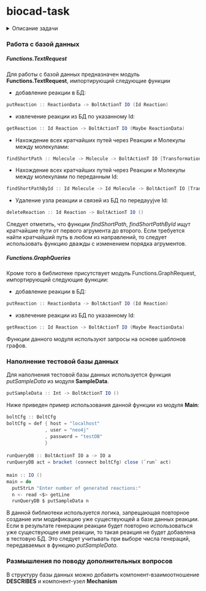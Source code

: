 # biocad-task
<details>
  <summary> Описание задачи</summary>

Наш департамент работает с большим количеством информации, которую удобно представлять в виде графа.
Это могут быть последовательности аминокислот, связанные с различными видами структур, или же химические реагенты и катализаторы, связанные с помощью реакций с получившимися продуктами.

Оказывается, на рынке уже есть графовая база данных - [neo4j](https://neo4j.com/).
Удобнее всего её установить с помощью [Docker образа](https://hub.docker.com/_/neo4j).
Несложно догадаться, что к этой базе данных существует биндинг для Haskell:
[hasbolt](http://hackage.haskell.org/package/hasbolt) и набор плюшек для него
[hasbolt-extras](http://hackage.haskell.org/package/hasbolt-extras). Некоторое представление о
работе с этим библиотеками поможет составить [доклад](https://www.youtube.com/watch?v=BPB5omKK4Tc),
а также их документация на Hackage.

**Важно.** Начиная с 4-й версии Neo4j полностью поменяли протокол и не все Haskell-библиотеки на него перешли. На текущий момент лучше использовать версию Neo4j 3.5.

### Задача

#### Задать структуру данных в Neo4j
![Структура данных](/img/haskell-test.png)
- компонент `Molecule` должен иметь поля `id :: Int`, `smiles :: String`, `iupacName :: String`;
- компонент `Reaction` должен иметь поля `id :: Int`, `name :: String`;
- компонент `Catalyst` должен иметь поля `id :: Int`, `smiles :: String`, `name :: Maybe String`;
- компонент `PRODUCT_FROM` должен иметь поле `amount :: Float`;
- компонент `ACCELERATE` должен иметь поле `temperature :: Float`, `pressure :: Float`;
- дополните структуру данных необходимыми на ваш взгляд полями;
- населите базу данных представителями (хотя бы по 20 образцов каждого вида). Данные подразумеваются совершенно синтетические.

Между записями в структурах данных могут быть различные зависимости (например, между представлением [smiles](https://en.wikipedia.org/wiki/Simplified_molecular-input_line-entry_system) и именем [IUPAC](https://en.wikipedia.org/wiki/International_Union_of_Pure_and_Applied_Chemistry)).

#### Реализовать функционал на Haskell
- создайте соответствующие типы в Haskell-библиотеке;
- напишите функцию, которая умеет принимать реацию на вход и загружать её в базу;
- напишите функцию, которая по номеру реакции в базе будет возвращать её в Haskell-объект;
- напишите функцию, которая по двум заданным молекулам ищет путь через реакции и молекулы с наименьшей длиной.

#### Подумать и предложить обобщения

В процессе развития системы будут добавляться различные компоненты, например, механизм реакции. Предлагается ответить на следующие вопросы:
- какие абстракции или вспомогательные компоненты можно ввести на уровне базы данных, чтобы новые полученные знания ладно укладывались в систему?
- какие абстракции вы бы предложили ввести в Haskell-реализацию?

</details>

### Работа с базой данных

 ##### Functions.TextRequest
 
 
Для работы с базой данных предназначен модуль **Functions.TextRequest**, импортирующий следующие функции

* добавление реакции в БД:
```java
putReaction :: ReactionData -> BoltActionT IO (Id Reaction)
```
* извлечение реакции из БД по указанному Id:
```java
getReaction :: Id Reaction -> BoltActionT IO (Maybe ReactionData)
```
* Нахождение всех кратчайших путей через Реакции и Молекулы между молекулами:
```java
findShortPath :: Molecule -> Molecule -> BoltActionT IO [Transformation]
```
* Нахождение всех кратчайших путей через Реакции и Молекулы между молекулами по переданным Id:
```java
findShortPathById :: Id Molecule -> Id Molecule -> BoltActionT IO [Transformation]
```
* Удаление узла реакции и связей из БД по передаyyjve Id:
```java
deleteReaction :: Id Reaction -> BoltActionT IO ()
```
Следует отметить, что функции *findShortPath*, *findShortPathById* ищут кратчайшие пути от первого агрумента до второго.
Если требуется найти кратчайший путь в любом из направлений, то следует использовать функцию дважды с изменением порядка агрументов.


 ##### Functions.GraphQueries

Кроме того в библиотеке присутствует модуль Functions.GraphRequest, импортирующий следующие функции:

* добавление реакции в БД:
```java
putReaction :: ReactionData -> BoltActionT IO (Id Reaction)
```
* извлечение реакции из БД по указанному Id:
```java
getReaction :: Id Reaction -> BoltActionT IO (Maybe ReactionData)
```

Функции данного модуля используют запросы на основе шаблонов графов.



### Наполнение тестовой базы данных  


Для наполнения тестовой базы данных используется функция *putSampleData* из модуля **SampleData**.
```java
putSampleData :: Int -> BoltActionT IO ()
```
Ниже приведен пример использования данной функции из модуля **Main**:

```java
boltCfg :: BoltCfg
boltCfg = def { host = "localhost"
              , user = "neo4j"
              , password = "testDB"
              }

runQueryDB :: BoltActionT IO a -> IO a
runQueryDB act = bracket (connect boltCfg) close (`run` act)

main :: IO ()
main = do
  putStrLn "Enter number of generated reactions:"
  n <- read <$> getLine
  runQueryDB $ putSampleData n
```
В данной библиотеки используется логика, запрещающая повторное создание или модификацию уже существующей а базе данных реакции. Если в результате генерации реакции будет повторно использоваться уже существующее имя реакции, то такая реакция не будет добавлена в тестовую БД. Это следует учитывать при выборе чмсла генераций, передаваемых в функцию *putSampleData*.


### Размышления по поводу дополнительных вопросов

В структуру базы данных можно добавить компонент-взаимоотношение **DESCRIBES** и компонент-узел **Mechanism**

